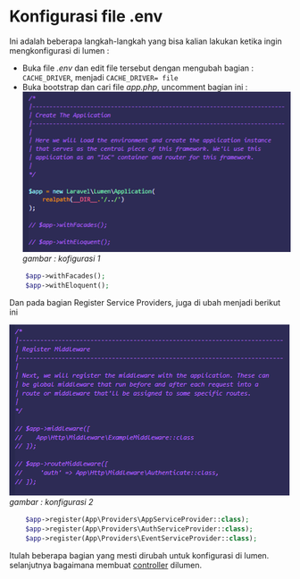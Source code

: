 # Konfigurasi file .env
Ini adalah beberapa langkah-langkah yang bisa kalian lakukan ketika ingin mengkonfigurasi di lumen : 
- Buka file *.env* dan edit file tersebut dengan mengubah bagian : `CACHE_DRIVER`, menjadi `CACHE_DRIVER= file`
- Buka bootstrap dan cari file *app.php*, uncomment bagian ini : 
![configuration1](./images/config-1.png)  
*gambar : kofigurasi 1*

```php
    $app->withFacades();
    $app->withEloquent();
```  
Dan pada bagian Register Service Providers, juga di ubah menjadi berikut ini

![configuration2](./images/config-2.png)  
*gambar : konfigurasi 2*

```php
    $app->register(App\Providers\AppServiceProvider::class);
    $app->register(App\Providers\AuthServiceProvider::class);
    $app->register(App\Providers\EventServiceProvider::class);
```  
Itulah beberapa bagian yang mesti dirubah untuk konfigurasi di lumen.  selanjutnya bagaimana membuat [controller](./membuat-controller.md) dilumen.